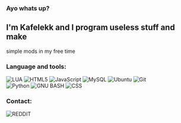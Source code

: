 ### Ayo whats up?

## I'm Kafelekk and I program useless stuff and make 
simple mods in my free time

### Language and tools:<br>
![LUA](https://img.shields.io/badge/LUA-%23323330.svg?style=for-the-badge&logo=lua&logoColor=9cf)
![HTML5](https://img.shields.io/badge/html5-%23E34F26.svg?style=for-the-badge&logo=html5&logoColor=white)
![JavaScript](https://img.shields.io/badge/javascript-%23323330.svg?style=for-the-badge&logo=javascript&logoColor=%23F7DF1E)
![MySQL](https://img.shields.io/badge/mysql-%2300f.svg?style=for-the-badge&logo=mysql&logoColor=white)
![Ubuntu](https://img.shields.io/badge/Ubuntu-E95420?style=for-the-badge&logo=ubuntu&logoColor=white)
![Git](https://img.shields.io/badge/git-%23F05033.svg?style=for-the-badge&logo=git&logoColor=white) <br>
![Python](https://img.shields.io/badge/python-%2313f.svg?style=for-the-badge&logo=python&logoColor=yellow)
![GNU BASH](https://img.shields.io/badge/GNU%20BASH-%233F3E44.svg?style=for-the-badge&logo=gnu%20bash&logoColor=lightgrey)
![CSS](https://img.shields.io/badge/CSS-E95420.svg?style=for-the-badge&logo=CSS3&logoColor=lightgrey)

### Contact:

![REDDIT](https://img.shields.io/reddit/user-karma/combined/Kafelekkz?style=for-the-badge)
